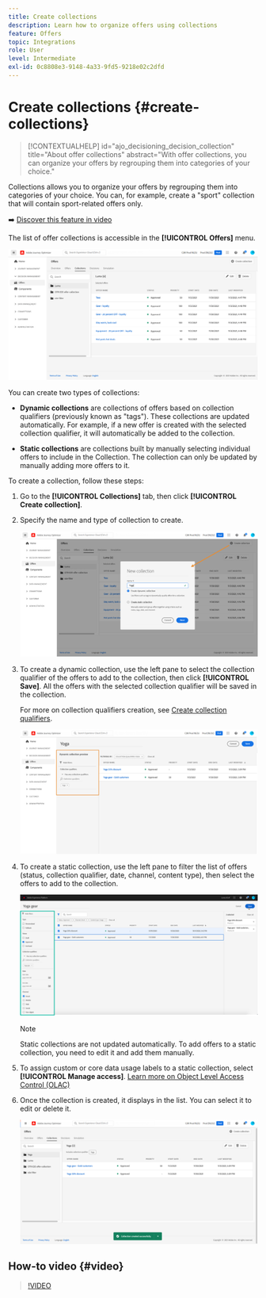 ```yaml
---
title: Create collections
description: Learn how to organize offers using collections
feature: Offers
topic: Integrations
role: User
level: Intermediate
exl-id: 0c8808e3-9148-4a33-9fd5-9218e02c2dfd
---
```

# Create collections {#create-collections}

>[!CONTEXTUALHELP]
>id="ajo_decisioning_decision_collection"
>title="About offer collections"
>abstract="With offer collections, you can organize your offers by regrouping them into categories of your choice."

Collections allows you to organize your offers by regrouping them into categories of your choice. You can, for example, create a "sport" collection that will contain sport-related offers only. 

➡️ [Discover this feature in video](#video)

The list of offer collections is accessible in the **[!UICONTROL Offers]** menu.   

![](../assets/collections_list.png)

You can create two types of collections: 

* **Dynamic collections** are collections of offers based on collection qualifiers (previously known as "tags"). These collections are updated automatically. For example, if a new offer is created with the selected collection qualifier, it will automatically be added to the collection.

* **Static collections** are collections built by manually selecting individual offers to include in the Collection. The collection can only be updated by manually adding more offers to it.

To create a collection, follow these steps:

1. Go to the **[!UICONTROL Collections]** tab, then click **[!UICONTROL Create collection]**.

1. Specify the name and type of collection to create.

    ![](../assets/collection_create.png)

1. To create a dynamic collection, use the left pane to select the collection qualifier of the offers to add to the collection, then click **[!UICONTROL Save]**. All the offers with the selected collection qualifier will be saved in the collection.

    For more on collection qualifiers creation, see [Create collection qualifiers](../offer-library/creating-tags.md).

    ![](../assets/dynamic_collection.png)

1. To create a static collection, use the left pane to filter the list of offers (status, collection qualifier, date, channel, content type), then select the offers to add to the collection.

    ![](../assets/static_collection.png)

    >[!NOTE]
    >
    >Static collections are not updated automatically. To add offers to a static collection, you need to edit it and add them manually.

1. To assign custom or core data usage labels to a static collection, select **[!UICONTROL Manage access]**. [Learn more on Object Level Access Control (OLAC)](../../administration/object-based-access.md)

1. Once the collection is created, it displays in the list. You can select it to edit or delete it.

    ![](../assets/collection_created.png)

## How-to video {#video}

>[!VIDEO](https://video.tv.adobe.com/v/329376?quality=12)


